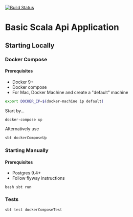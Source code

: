 [![Build Status](https://travis-ci.org/marky-mark/play-basic.svg?branch=master)](https://ravis-ci.org/marky-mark/play-basic)

Basic Scala Api Application
============================

## Starting Locally

### Docker Compose

#### Prerequisites
* Docker 9+
* Docker compose
* For Mac, Docker Machine and create a "default" machine

```bash
export DOCKER_IP=$(docker-machine ip default)
```

Start by...

```bash
docker-compose up
```

Alternatively use

```bash
sbt dockerComposeUp
```

### Starting Manually

#### Prerequisites

* Postgres 9.4+
* Follow flyway instructions 


```bash sbt run```

### Tests

```bash
sbt test dockerComposeTest
```



